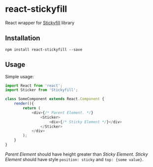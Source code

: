# react-stickyfill
React wrapper for [Stickyfill](https://github.com/wilddeer/stickyfill) library

## Installation

```
npm install react-stickyfill --save
```

## Usage

Simple usage:

```js
import React from 'react';
import Sticker from 'Stickyfill';

class SomeComponent extends React.Component {
	render(){
		return (
			<div>{/* Parent Element. */}
				<Sticker>
					<div>{/* Sticky Element */}</div>
				</Sticker>
			</div>
		);
	}
}
```

*Parent Element* should have height greater than *Sticky Element*. *Sticky Element* should have style `position: sticky` and `top: {some value}`.
